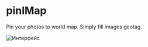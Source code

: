 pinIMap
=======

Pin your photos to world map. Simply fill images geotag.

![Интерфейс](http://cs317517.userapi.com/v317517989/8e4/xvQhH9pIYFU.jpg)
